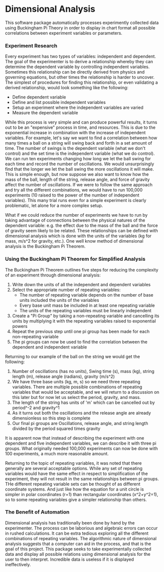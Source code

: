 # Dimensional Analysis
This software package automatically processes experimently collected data using Buckingham Pi Theory in order to
display in chart format all possible correlations between experiment variables or parameters.
### Experiment Research
Every experiment has two types of variables: independent and dependent. The goal of the experimenter is to derive
a relationship whereby they can determine the dependent variable by controlling independent variables. Sometimes 
this relationship can be directly derived from physics and governing equations, but other times the relationship 
is harder to uncover. The simplest of procedures for finding this relationship, or even validating a derived
relationship, would look something like the following:

* Define dependent variable
* Define and list possible independent variables
* Setup an experiment where the independent variables are varied
* Measure the dependent variable

While this process is very simple and can produce powerful results, it turns out to be an "expensive" process in
time, and resources. This is due to the exponential increase in combination with the increase of independent
variables. For example, let's say we want to find a correlation between how many times a ball on a string will
swing back and forth in a set amount of time. The number of swings is the dependent variable (what we don't
control) and the set time is the independent variable (what we do control). We can run ten experiments changing
how long we let the ball swing for each time and record the number of oscillations. We would unsurprisingly find
that the longer we let the ball swing the more oscillations it will make. This is simple enough, but now
suppose we also want to know how the mass of the ball, length of the string, release angle, and force of gravity
affect the number of oscillations. If we were to follow the same approach and try all the different combinations, 
we would have to run 100,000 experiments (10 raised to the power of the number of independent variables). This 
many trial runs even for a simple experiment is clearly problematic, let alone for a more complex setup.

What if we could reduce the number of experiments we have to run by taking advantage of connections between the 
physical natures of the dependent variable: e.g. the effect due to the mass of the ball and the force of gravity 
seem likely to be related. These relationships can be defined with dimensional analysis which is done with the 
units of the variables (kg for mass, m/s^2 for gravity, etc.). One well know method of dimensional analysis is 
the Buckingham Pi Theorem.

### Using the Buckingham Pi Theorem for Simplified Analysis
The Buckingham Pi Theorem outlines five steps for reducing the complexity of an experiment through dimensional
analysis:
1. Write down the units of all the independent and dependent variables 
2. Select the appropriate number of repeating variables:
   * The number of repeating variable depends on the number of base units included the units of the variables 
   * Every base unit mass be included in at least one repeating variable 
   * The units of the repeating variables must be linearly independent 
3. Create a "Pi Group" by taking a non-repeating variable and cancelling its units by multiplying it with the repeating variables raised to exponential powers 
4. Repeat the previous step until one pi group has been made for each non-repeating variable 
5. The pi groups can now be used to find the correlation between the dependent and independent variable

Returning to our example of the ball on the string we would get the following:
1. Number of oscillations (has no units), Swing time (s), mass (kg), string length (m), release angle (radians), gravity (m/s^2)
2. We have three base units (kg, m, s) so we need three repeating variables. There are multiple possible combinations of repeating variables that would be acceptable, and we will return to a discussion on this later but for now let us select the period, gravity, and mass.
3. The length of the string has units of 'm' which can be cancelled out by period^-2 and gravity^1
4. As it turns out both the oscillations and the release angle are already dimensionless so this step is complete
5. Our final pi groups are Oscillations, release angle, and string length divided by the period squared times gravity

It is apparent now that instead of describing the experiment with one dependent and five independent variables, 
we can describe it with three pi groups. What originally needed 100,000 experiments can now be done with 100 
experiments, a much more reasonable amount.

Returning to the topic of repeating variables, it was noted that there generally are several acceptable options. 
While any set of repeating variables would have the same effect in respect to simplification of the experiment, 
they will not result in the same relationships between pi groups. THe different repeating variable sets can be
thought of as different coordinate systems. And just like how the equation for a unit circle is simpler in polar 
coordinates (r=1) than rectangular coordinates (x^2+y^2=1), so to some repeating variables give a simpler 
relationship than others.

### The Benefit of Automation
Dimensional analysis has traditionally been done by hand by the experimenter. The process can be laborious and
algebraic errors can occur in rushed calculations. It can be extra tedious exploring all the different 
combinations of repeating variables. The algorithmic nature of dimensional analysis suggests that a computer 
can aid in the process, and that is the goal of this project. This package seeks to take experimentally 
collected data and display all possible relations using dimensional analysis for the user to then interpret. 
Incredible data is useless if it is displayed ineffectively.
